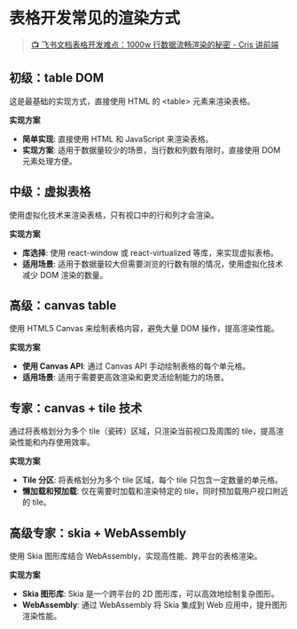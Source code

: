 # 表格开发常见的渲染方式

> [📺 飞书文档表格开发难点：1000w 行数据流畅渲染的秘密 - Cris 讲前端](https://www.bilibili.com/video/BV1Nw6mYJEJc)

## 初级：table DOM

这是最基础的实现方式，直接使用 HTML 的 \<table\> 元素来渲染表格。

**实现方案**

- **简单实现**: 直接使用 HTML 和 JavaScript 来渲染表格。
- **实现方案**: 适用于数据量较少的场景，当行数和列数有限时，直接使用 DOM 元素处理方便。

## 中级：虚拟表格

使用虚拟化技术来渲染表格，只有视口中的行和列才会渲染。

**实现方案**

- **库选择**: 使用 react-window 或 react-virtualized 等库，来实现虚拟表格。
- **适用场景**: 适用于数据量较大但需要浏览的行数有限的情况，使用虚拟化技术减少 DOM 渲染的数量。

## 高级：canvas table

使用 HTML5 Canvas 来绘制表格内容，避免大量 DOM 操作，提高渲染性能。

**实现方案**

- **使用 Canvas API**: 通过 Canvas API 手动绘制表格的每个单元格。
- **适用场景**: 适用于需要更高效渲染和更灵活绘制能力的场景。

## 专家：canvas + tile 技术

通过将表格划分为多个 tile（瓷砖）区域，只渲染当前视口及周围的 tile，提高渲染性能和内存使用效率。

**实现方案**

- **Tile 分区**: 将表格划分为多个 tile 区域，每个 tile 只包含一定数量的单元格。
- **懒加载和预加载**: 仅在需要时加载和渲染特定的 tile，同时预加载用户视口附近的 tile。

## 高级专家：skia + WebAssembly

使用 Skia 图形库结合 WebAssembly，实现高性能、跨平台的表格渲染。

**实现方案**

- **Skia 图形库**: Skia 是一个跨平台的 2D 图形库，可以高效地绘制复杂图形。
- **WebAssembly**: 通过 WebAssembly 将 Skia 集成到 Web 应用中，提升图形渲染性能。
